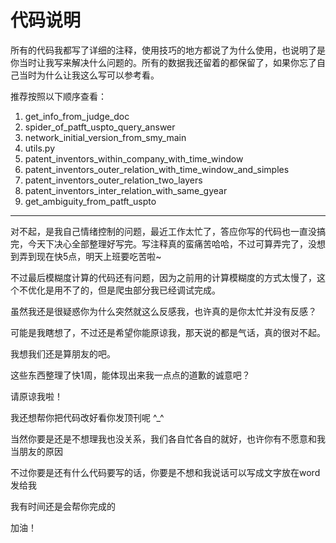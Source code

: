 # 代码说明

所有的代码我都写了详细的注释，使用技巧的地方都说了为什么使用，也说明了是你当时让我写来解决什么问题的。所有的数据我还留着的都保留了，如果你忘了自己当时为什么让我这么写可以参考看。

推荐按照以下顺序查看：

1. get_info_from_judge_doc
2. spider_of_patft_uspto_query_answer
3. network_initial_version_from_smy_main
4. utils.py
5. patent_inventors_within_company_with_time_window
6. patent_inventors_outer_relation_with_time_window_and_simples
7. patent_inventors_outer_relation_two_layers
8. patent_inventors_inter_relation_with_same_gyear
9. get_ambiguity_from_patft_uspto

***

对不起，是我自己情绪控制的问题，最近工作太忙了，答应你写的代码也一直没搞完，今天下决心全部整理好写完。写注释真的蛮痛苦哈哈，不过可算弄完了，没想到弄到现在快5点，明天上班要吃苦啦~

不过最后模糊度计算的代码还有问题，因为之前用的计算模糊度的方式太慢了，这个不优化是用不了的，但是爬虫部分我已经调试完成。

虽然我还是很疑惑你为什么突然就这么反感我，也许真的是你太忙并没有反感？

可能是我瞎想了，不过还是希望你能原谅我，那天说的都是气话，真的很对不起。

我想我们还是算朋友的吧。

这些东西整理了快1周，能体现出来我一点点的道歉的诚意吧？

请原谅我啦！

我还想帮你把代码改好看你发顶刊呢 ^_^

当然你要是还是不想理我也没关系，我们各自忙各自的就好，也许你有不愿意和我当朋友的原因

不过你要是还有什么代码要写的话，你要是不想和我说话可以写成文字放在word发给我

我有时间还是会帮你完成的

加油！